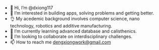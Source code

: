 - 👋 Hi, I’m @dxiong117
- 👀 I’m interested in building apps, solving problems and getting better.
- 👌  My acedemic background involves computer science, nano technology, robotics and additive manufacturing. 
- 🌱 I’m currently learning advanced database and calisthenics.
- 💞️ I’m looking to collaborate on interdisciplinary challenges.
- 📫 How to reach me dengxiongwork@gmail.com

<!---
dxiong117/dxiong117 is a ✨ special ✨ repository because its `README.md` (this file) appears on your GitHub profile.
You can click the Preview link to take a look at your changes.
--->

